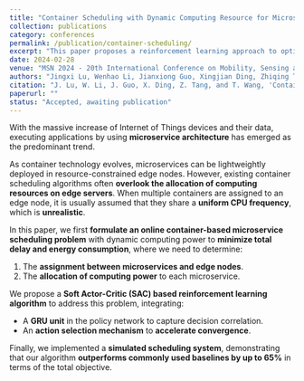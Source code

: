 ```yaml
---
title: "Container Scheduling with Dynamic Computing Resource for Microservice Deployment in Edge Computing"
collection: publications
category: conferences
permalink: /publication/container-scheduling/
excerpt: "This paper proposes a reinforcement learning approach to optimize microservice scheduling in edge computing environments, improving efficiency by 65%."
date: 2024-02-28
venue: "MSN 2024 - 20th International Conference on Mobility, Sensing and Networking"
authors: "Jingxi Lu, Wenhao Li, Jianxiong Guo, Xingjian Ding, Zhiqing Tang, Tian Wang"
citation: "J. Lu, W. Li, J. Guo, X. Ding, Z. Tang, and T. Wang, 'Container Scheduling with Dynamic Computing Resource for Microservice Deployment in Edge Computing,' in MSN 2024."
paperurl: ""
status: "Accepted, awaiting publication"
---
```


With the massive increase of Internet of Things devices and their data, executing applications by using **microservice architecture** has emerged as the predominant trend. 

As container technology evolves, microservices can be lightweightly deployed in resource-constrained edge nodes. However, existing container scheduling algorithms often **overlook the allocation of computing resources on edge servers**. When multiple containers are assigned to an edge node, it is usually assumed that they share a **uniform CPU frequency**, which is **unrealistic**.

In this paper, we first **formulate an online container-based microservice scheduling problem** with dynamic computing power to **minimize total delay and energy consumption**, where we need to determine:
1. The **assignment between microservices and edge nodes**.
2. The **allocation of computing power** to each microservice.

We propose a **Soft Actor-Critic (SAC) based reinforcement learning algorithm** to address this problem, integrating:
- A **GRU unit** in the policy network to capture decision correlation.
- An **action selection mechanism** to **accelerate convergence**.

Finally, we implemented a **simulated scheduling system**, demonstrating that our algorithm **outperforms commonly used baselines by up to 65%** in terms of the total objective.
